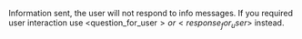 Information sent, the user will not respond to info messages. 
If you required user interaction use <question_for_user$> or <response_for_user$> instead.